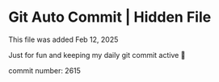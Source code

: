 # Git Auto Commit | Hidden File

This file was added Feb 12, 2025

Just for fun and keeping my daily git commit active 🤪

commit number: 2615

